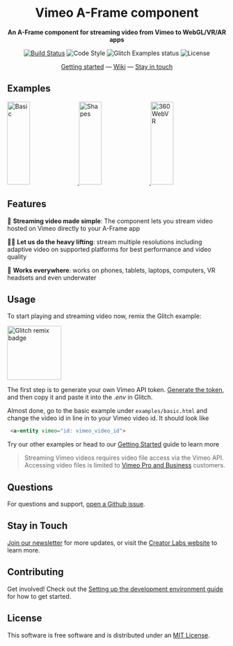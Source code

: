 <h1 align="center">Vimeo A-Frame component</h1>

<p align="center"><b>An A-Frame component for streaming video from Vimeo to WebGL/VR/AR apps</b></p>

<p align="center">
  <a href="https://app.codeship.com/projects/325924"><img src="https://app.codeship.com/projects/dc6de560-07c0-0137-30da-5e4580378d6f/status?branch=master" alt="Build Status"></a>
    <img src="https://img.shields.io/badge/code_style-standard-brightgreen.svg" alt="Code Style">
    <img src="https://badge.glitch.me/aframe-vimeo-component" alt="Glitch Examples status" />
    <img src="https://img.shields.io/npm/l/aframe.svg?style=flat-square" alt="License"></a>
</p>

<div align="center">
  <a href="https://github.com/vimeo/aframe-vimeo-component/wiki/Getting-Started-%F0%9F%9A%80">Getting started</a>
  &mdash;
  <a href="https://github.com/vimeo/aframe-vimeo-component/wiki">Wiki</a>
  &mdash;
  <a href="#stay-in-touch">Stay in touch</a>
</div>

## Examples

<a href="https://aframe-vimeo-component.glitch.me/basic">
  <img alt="Basic" target="_blank" src="https://i.imgur.com/4EZryzy.gif" height="190" width="32%">
</a>
<a href="https://aframe-vimeo-component.glitch.me/shapes">
  <img alt="Shapes" target="_blank" src="https://i.imgur.com/XZi8pfj.gif" height="190" width="32%">
</a>
<a href="https://aframe-vimeo-component.glitch.me/webvr-stereo">
  <img alt="360 WebVR" target="_blank" src="https://i.imgur.com/2xo8mrq.gif" height="190" width="32%">
</a>


## Features
📼 **Streaming video made simple**: The component lets you stream video hosted on Vimeo directly to your A-Frame app

🏋🏿‍ **Let us do the heavy lifting**: stream multiple resolutions including adaptive video on supported platforms for best performance and video quality

📱 **Works everywhere**: works on phones, tablets, laptops, computers, VR headsets and even underwater

## Usage
To start playing and streaming video now, remix the Glitch example:

<a href="https://glitch.com/edit/#!/remix/aframe-vimeo-component">
<img src="https://cdn.glitch.com/2bdfb3f8-05ef-4035-a06e-2043962a3a13%2Fremix-button.svg?1504724691606" alt="Glitch remix badge" aria-label="remix" width="124" />
</a>

The first step is to generate your own Vimeo API token. [Generate the token](https://vimeo-authy.herokuapp.com/auth/vimeo/webgl), and then copy it and paste it into the *.env* in Glitch.

Almost done, go to the basic example under `examples/basic.html`
 and change the video id in line in to your Vimeo video id. It should look like
 ```html
  <a-entity vimeo="id: vimeo_video_id">
 ```
Try our other examples or head to our [Getting Started](https://github.com/vimeo/aframe-vimeo-component/wiki/Getting-Started-%F0%9F%9A%80) guide to learn more

> Streaming Vimeo videos requires video file access via the Vimeo API. Accessing video files is limited to [Vimeo Pro and Business](https://vimeo.com/upgrade) customers.

## Questions
For questions and support, [open a Github issue](https://github.com/vimeo/aframe-vimeo-component/issues/new).

## Stay in Touch
[Join our newsletter](https://vimeo.us6.list-manage.com/subscribe?u=a3cca16f9d09cecb87db4be05&id=28000dad3e) for more updates, or visit the [Creator Labs website](https://labs.vimeo.com) to learn more.

## Contributing
Get involved! Check out the [Setting up the development environment guide](https://github.com/vimeo/vimeo-threejs-player/wiki/Setting-up-the-development-environment-%F0%9F%91%B7%F0%9F%8F%BD%E2%80%8D) for how to get started.

## License
This software is free software and is distributed under an [MIT License](LICENSE).
